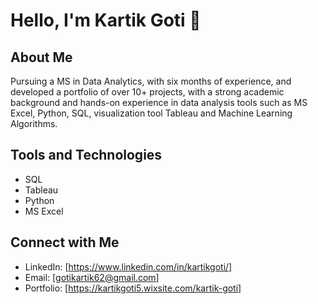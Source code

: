 # Hello, I'm Kartik Goti 👋

## About Me
Pursuing a MS in Data Analytics, with six months of experience, and developed a portfolio of over 
10+ projects, with a strong academic background and hands-on experience in data analysis tools 
such as MS Excel, Python, SQL, visualization tool Tableau and Machine Learning Algorithms.

## Tools and Technologies
- SQL
- Tableau
- Python
- MS Excel

## Connect with Me
- LinkedIn: [https://www.linkedin.com/in/kartikgoti/]
- Email: [gotikartik62@gmail.com]
- Portfolio: [https://kartikgoti5.wixsite.com/kartik-goti]



